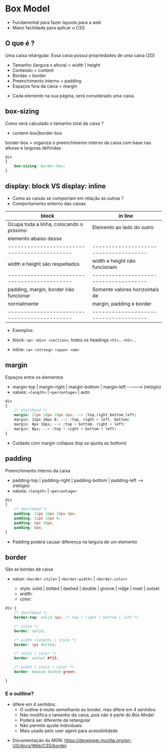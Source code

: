 # Box Model

- Fundamental para fazer layouts para a web
- Maior facilidade para aplicar o CSS

## O que é ?

Uma caixa retangular.
Essa caixa possui propriedades de uma caixa (2D)

- Tamanho (largura x altura)    = width | height
- Conteúdo                      = content
- Bordas                        = border
- Preenchimento interno         = padding
- Espaços fora da caixa         = margin

* Cada elemento na sua página, será considerado uma caixa.


## box-sizing

Como será calculado o tamanho total da caixa ?

- content-box|border-box

border-box = organiza o preenchimento interno da caixa com base nas alturas e larguras definidas

```css
div
{
    box-sizing: border-box;
}
```



## display: block VS display: inline

- Como as caixas se comportam em relação às outras ?
- Comportamento externo das caixas

|                **block**                   |            **in line**              |
|--------------------------------------------|-------------------------------------|
| Ocupa toda a linha, colocando o próximo    |     Elemento ao lado do outro       |
| elemento abaixo desse                      |                                     |
|--------------------------------------------|-------------------------------------|
|     width e height são respeitados         |    width e height não funcionam     |
|--------------------------------------------|-------------------------------------|
| padding, margin, border irão funcionar     | Somente valores horizontais de      |
| normalmente                                | margin, padding e border            |
|--------------------------------------------|-------------------------------------|

* Exemplos:

- block: `<p> <div> <section>`, todos os headings `<h1>, <h2>`...

- inline: `<a> <strong> <span> <em>`



## margin

Espaços entre os elementos

- margin-top | margin-right | margin-bottom | margin-left    -----> (relógio)
- values: `<length>` | `<percentage>` | auto

```css
div
{
    /* shorthand */
    margin: 12px 16px 10px 4px; --> (top,right,bottom,left)
    margin: 12px 16px 0; --> (top, right + left, bottom)
    margin: 8px 16px; --> (top + bottom, right + left)
    margin: 8px; --> (top + right + bottom + left)
}
```

* Cuidado com margin collapse (top se ajunta ao bottom)




## padding

Preenchimento interno da caixa

- padding-top | padding-right | padding-bottom | padding-left --> (relógio)
- values: `<length>` | `<percentage>`

```css
div
{
    /* shorthand */
    padding: 12px 16px 10px 4px;
    padding: 12px 16px 0;
    padding: 8px 16px;
    padding: 8px;
}
```

* Padding poderá causar diferença na largura de um elemento




## border

São as bordas da caixa

- value: `<border-style>` | `<border-width>` | `<border-color>`

    - style: solid | dotted | dashed | double | groove | ridge | inset | outset
    - width: <length>
    - color: <color>

```css    
div {
	/* shorthand */
	border-top: solid 2px; /* top | right | bottom | left */

	/* style */
	border: solid;

	/* width <length> | style */
	border: 2px dotted;

	/* style | color */
	border: outset #f33;

	/* width | style | color */
	border: medium dashed green;

}
```
### E o outline?

- difere em 4 sentidos:
    - O outline é muito semelhante ao border, mas difere em 4 sentidos:
    - Não modifica o tamanho da caixa, pois não é parte do Box Model
    - Poderá ser diferente de retangular
    - Não permite ajuste individuais
    - Mais usado pelo user agent para acessibilidade


* Documentação do MDN: https://developer.mozilla.org/en-US/docs/Web/CSS/border